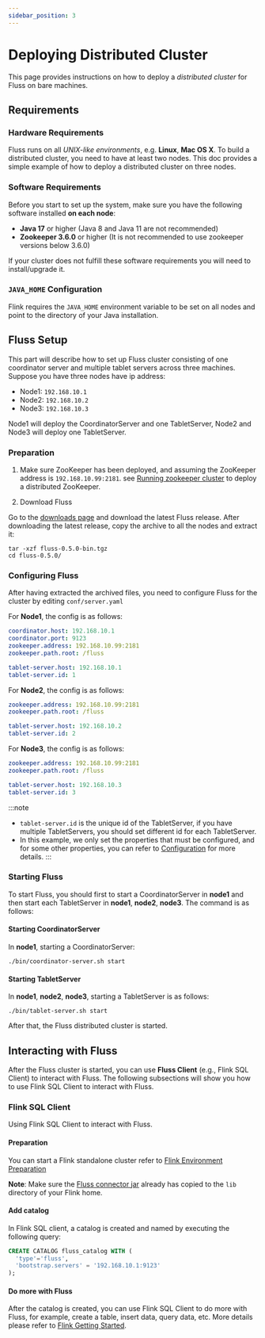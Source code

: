 ```yaml
---
sidebar_position: 3
---
```


# Deploying Distributed Cluster

This page provides instructions on how to deploy a *distributed cluster* for Fluss on bare machines.


## Requirements

### Hardware Requirements

Fluss runs on all *UNIX-like environments*, e.g. **Linux**, **Mac OS X**.
To build a distributed cluster, you need to have at least two nodes.
This doc provides a simple example of how to deploy a distributed cluster on three nodes.

### Software Requirements

Before you start to set up the system, make sure you have the following software installed **on each node**:
- **Java 17** or higher (Java 8 and Java 11 are not recommended)
- **Zookeeper 3.6.0** or higher (It is not recommended to use zookeeper versions below 3.6.0)

If your cluster does not fulfill these software requirements you will need to install/upgrade it.

### `JAVA_HOME` Configuration

Flink requires the `JAVA_HOME` environment variable to be set on all nodes and point to the directory of your Java installation.

## Fluss Setup

This part will describe how to set up Fluss cluster consisting of one coordinator server and multiple tablet servers
across three machines. Suppose you have three nodes have ip address:
- Node1: `192.168.10.1`
- Node2: `192.168.10.2`
- Node3: `192.168.10.3`

Node1 will deploy the CoordinatorServer and one TabletServer, Node2 and Node3 will deploy one TabletServer.

### Preparation

1. Make sure ZooKeeper has been deployed, and assuming the ZooKeeper address is `192.168.10.99:2181`. see [Running zookeeper cluster](https://zookeeper.apache.org/doc/r3.6.0/zookeeperStarted.html#sc_RunningReplicatedZooKeeper) to deploy a distributed ZooKeeper.

2. Download Fluss


Go to the [downloads page](/downloads) and download the latest Fluss release. After downloading the latest release, copy the archive to all the nodes and extract it:

```shell
tar -xzf fluss-0.5.0-bin.tgz
cd fluss-0.5.0/
```

### Configuring Fluss

After having extracted the archived files, you need to configure Fluss for the cluster by editing `conf/server.yaml`

For **Node1**, the config is as follows:
```yaml
coordinator.host: 192.168.10.1
coordinator.port: 9123
zookeeper.address: 192.168.10.99:2181
zookeeper.path.root: /fluss

tablet-server.host: 192.168.10.1
tablet-server.id: 1
```

For **Node2**, the config is as follows:
```yaml
zookeeper.address: 192.168.10.99:2181
zookeeper.path.root: /fluss

tablet-server.host: 192.168.10.2
tablet-server.id: 2
```

For **Node3**, the config is as follows:
```yaml
zookeeper.address: 192.168.10.99:2181
zookeeper.path.root: /fluss

tablet-server.host: 192.168.10.3
tablet-server.id: 3
```

:::note
- `tablet-server.id` is the unique id of the TabletServer, if you have multiple TabletServers, you should set different id for each TabletServer.
- In this example, we only set the properties that must be configured, and for some other properties, you can refer to [Configuration](/docs/maintenance/configuration/) for more details.
  :::

### Starting Fluss

To start Fluss, you should first to start a CoordinatorServer in **node1** and
then start each TabletServer in **node1**, **node2**, **node3**. The command is as follows:

#### Starting CoordinatorServer

In **node1**, starting a CoordinatorServer:
```shell
./bin/coordinator-server.sh start
```

#### Starting TabletServer

In **node1**, **node2**, **node3**, starting a TabletServer is as follows:
```shell
./bin/tablet-server.sh start
```

After that, the Fluss distributed cluster is started.

## Interacting with Fluss

After the Fluss cluster is started, you can use **Fluss Client** (e.g., Flink SQL Client) to interact with Fluss.
The following subsections will show you how to use Flink SQL Client to interact with Fluss.

### Flink SQL Client

Using Flink SQL Client to interact with Fluss.

#### Preparation

You can start a Flink standalone cluster refer to [Flink Environment Preparation](/docs/engine-flink/getting-started#preparation-when-using-flink-sql-client)

**Note**: Make sure the [Fluss connector jar](/downloads/) already has copied to the `lib` directory of your Flink home.

#### Add catalog

In Flink SQL client, a catalog is created and named by executing the following query:
```sql title="Flink SQL Client"
CREATE CATALOG fluss_catalog WITH (
  'type'='fluss',
  'bootstrap.servers' = '192.168.10.1:9123'
);
```

#### Do more with Fluss

After the catalog is created, you can use Flink SQL Client to do more with Fluss, for example, create a table, insert data, query data, etc.
More details please refer to [Flink Getting Started](/docs/engine-flink/getting-started/).
